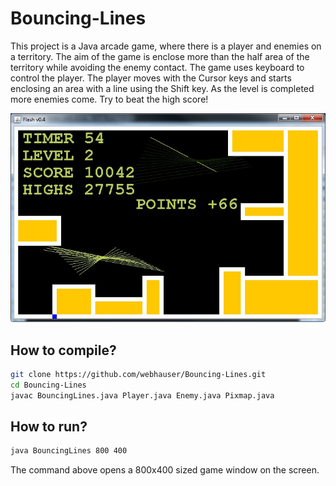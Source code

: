 # Bouncing-Lines
This project is a Java arcade game, where there is a player and enemies on a territory. The aim of the game is enclose more than the half area of the territory while avoiding the enemy contact. The game uses keyboard to control the player. The player moves with the Cursor keys and starts enclosing an area with a line using the Shift key. As the level is completed more enemies come. Try to beat the high score!

<img src="./Screenshot.jpg" Alt="Bouncing Lines, Java arcade game by webhauser.com" />

## How to compile?

```bash
git clone https://github.com/webhauser/Bouncing-Lines.git
cd Bouncing-Lines
javac BouncingLines.java Player.java Enemy.java Pixmap.java
```

## How to run?

```bash
java BouncingLines 800 400
```

The command above opens a 800x400 sized game window on the screen. 